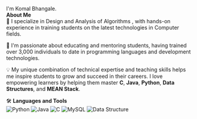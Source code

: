 I'm Komal Bhangale.  
**About Me**  
🔭 I specialize in Design and Analysis of Algorithms , with hands-on experience in training students on the latest technologies in Computer fields.  

🌱 I'm passionate about educating and mentoring students, having trained over 3,000 individuals to date in programming languages and development technologies.  

💡 My unique combination of technical expertise and teaching skills helps me inspire students to grow and succeed in their careers. I love empowering learners by helping them master **C**, **Java**, **Python**, **Data Structures**, and **MEAN Stack**.  


🛠 **Languages and Tools**  
![Python](https://img.shields.io/badge/-Python-3776AB?logo=python&logoColor=white&style=flat-square) 
![Java](https://img.shields.io/badge/-Java-007396?logo=java&logoColor=white&style=flat-square) 
![C](https://img.shields.io/badge/-C-A8B9CC?logo=c&logoColor=white&style=flat-square) 
![MySQL](https://img.shields.io/badge/-MySQL-4479A1?logo=mysql&logoColor=white&style=flat-square) 
![Data Structure](https://img.shields.io/badge/-DataStructure-4479A1?logo=DS&logoColor=white&style=flat-square)
  
